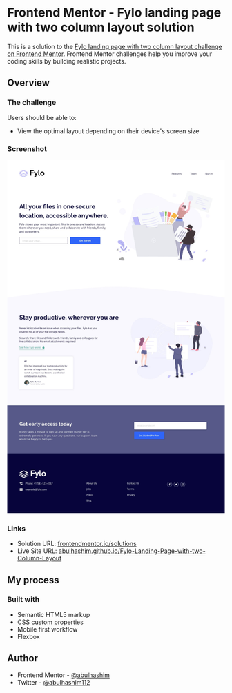 # Frontend Mentor - Fylo landing page with two column layout solution

This is a solution to the [Fylo landing page with two column layout challenge on Frontend Mentor](https://www.frontendmentor.io/challenges/fylo-landing-page-with-two-column-layout-5ca5ef041e82137ec91a50f5). Frontend Mentor challenges help you improve your coding skills by building realistic projects.

## Overview

### The challenge

Users should be able to:

- View the optimal layout depending on their device's screen size

### Screenshot

![preview](images/screenshot.jpg)

### Links

- Solution URL: [frontendmentor.io/solutions](https://www.frontendmentor.io/solutions/fylo-landing-page-with-two-column-layout-l8hctDDkaW)
- Live Site URL: [abulhashim.github.io/Fylo-Landing-Page-with-two-Column-Layout](https://www.frontendmentor.io/solutions/Fylo-Landing-Page-with-two-Column-Layout)


## My process

### Built with

- Semantic HTML5 markup
- CSS custom properties
- Mobile first workflow
- Flexbox

## Author

- Frontend Mentor - [@abulhashim](https://www.frontendmentor.io/profile/abulhashim)
- Twitter - [@abulhashim112](https://www.twitter.com/abulhashim112)
